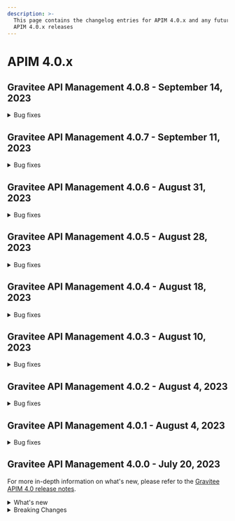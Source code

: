 ```yaml
---
description: >-
  This page contains the changelog entries for APIM 4.0.x and any future patch
  APIM 4.0.x releases
---
```


# APIM 4.0.x

## Gravitee API Management 4.0.8 - September 14, 2023

<details>

<summary>Bug fixes</summary>

**Management API**

* Path with ":\*" in path mappings is breaking down the environment [#9214](https://github.com/gravitee-io/issues/issues/9214)
* Upgrade Guava to `32.1.2-jre` [#9223](https://github.com/gravitee-io/issues/issues/9223)
* Add support for MTLS certificate-bound tokens verification in the JWT policy

</details>

## Gravitee API Management 4.0.7 - September 11, 2023

<details>

<summary>Bug fixes</summary>

**Gateway**

* Do not consider semicolon as query param separator [#9131](https://github.com/gravitee-io/issues/issues/9131)
* Gateway defaults to v3 execution mode while APIM defaults to v4 [#9217](https://github.com/gravitee-io/issues/issues/9217)
* APIs with `null` sharding tags shouldn't be deployed on Gateway with tags [#9219](https://github.com/gravitee-io/issues/issues/9219)

**Console**

* Restarting UI container leads to HTTP 301 [#9186](https://github.com/gravitee-io/issues/issues/9186)

</details>

## Gravitee API Management 4.0.6 - August 31, 2023

<details>

<summary>Bug fixes</summary>

**Gateway**

* Override Kafka topic using attribute isn't possible at the moment [#9201](https://github.com/gravitee-io/issues/issues/9201)

**Management API**

* Webhook Notifier has hardcoded 200 value for status code and will not accept other 20x codes [#9096](https://github.com/gravitee-io/issues/issues/9096)

**Console**

* Service Discovery configuration isn't taken in account [#9152](https://github.com/gravitee-io/issues/issues/9152)
* Fix permissions for new ng routes [#9164](https://github.com/gravitee-io/issues/issues/9164)

</details>

## Gravitee API Management 4.0.5 - August 28, 2023

<details>

<summary>Bug fixes</summary>

**Management API**

* Primary owner can remove himself from application with Management API [#9171](https://github.com/gravitee-io/issues/issues/9171)
* v4 API analytics sampling not mapped on get or export [#9203](https://github.com/gravitee-io/issues/issues/9203)

**Console**

* A right-click on an item link in the side navigation menu does not allow "open in a new tab" [#9146](https://github.com/gravitee-io/issues/issues/9146)
* 503 errors when tenants are specified [#9176](https://github.com/gravitee-io/issues/issues/9176)
* Redeploy banner not shown when new plan published [#9200](https://github.com/gravitee-io/issues/issues/9200)

**Other**

* ElasticSearch configuration for keystore certs and keys not mapped correctly [#9208](https://github.com/gravitee-io/issues/issues/9208)

</details>

## Gravitee API Management 4.0.4 - August 18, 2023

<details>

<summary>Bug fixes</summary>

**Management API**

* "Export as CSV" on Subscriptions only exports displayed values [#8965](https://github.com/gravitee-io/issues/issues/8965)
* Membership duplication ignores Primary Owner of source API and can create a duplicated membership in the new API [#9184](https://github.com/gravitee-io/issues/issues/9184)
* Page duplication does not update lastContributor attribute [#9185](https://github.com/gravitee-io/issues/issues/9185)

**Console**

* Console Analytics & Logs: 500 error is displayed when trying to view analytics and logs using a date range greater than 90 days [#6777](https://github.com/gravitee-io/issues/issues/6777)
* Health Check Active When Configured Globally but Not Enabled on the Endpoint [#9149](https://github.com/gravitee-io/issues/issues/9149)

**Other**

* Improve permission granulation for environment settings [#9150](https://github.com/gravitee-io/issues/issues/9150)

</details>

## Gravitee API Management 4.0.3 - August 10, 2023

<details>

<summary>Bug fixes</summary>

**Gateway**

* Snappy dependency error when calling Kafka API [#9181](https://github.com/gravitee-io/issues/issues/9181)

**Management API**

* Improve MongoDB indices [#9162](https://github.com/gravitee-io/issues/issues/9162)
* Improve v4 API import [#9163](https://github.com/gravitee-io/issues/issues/9163)
* DB upgrade fails on JDBC repositories 3.20.x to 4.x [#9182](https://github.com/gravitee-io/issues/issues/9182)

**Console**

* After creation of a plan, user should be redirected to the staging view [#9166](https://github.com/gravitee-io/issues/issues/9166)
* Subscription creation is not possible for APIs created with the Kubernetes Operator [#9175](https://github.com/gravitee-io/issues/issues/9175)

</details>

## Gravitee API Management 4.0.2 - August 4, 2023

<details>

<summary>Bug fixes</summary>

**Portal**

* Logout issue on portal [#9156](https://github.com/gravitee-io/issues/issues/9156)

**Other**

* API promotion fails if sharding tags applied on API [#9121](https://github.com/gravitee-io/issues/issues/9121)

</details>

## Gravitee API Management 4.0.1 - August 4, 2023

<details>

<summary>Bug fixes</summary>

**Gateway**

* Log exception parameter of execution failure [#9148](https://github.com/gravitee-io/issues/issues/9148)

**Management API**

* Dashboard for analytics is shown for all environments [#9058](https://github.com/gravitee-io/issues/issues/9058)
* First API export causes API desynchronization [#9059](https://github.com/gravitee-io/issues/issues/9059)
* Creating a plan on a v2 API leads to null values in the description [#9153](https://github.com/gravitee-io/issues/issues/9153)

</details>

## Gravitee API Management 4.0.0 - July 20, 2023

For more in-depth information on what's new, please refer to the [Gravitee APIM 4.0 release notes](../release-notes/apim-4.0.md).

<details>

<summary>What's new</summary>

**API Management Console**

* API List support for v4 APIs
* New API General page for for v4 APIs
* New support for configuring v4 APIs:
  * Dynamic Entrypoint configuration
  * Dynamic Endpoint configuration
  * Plan configuration
  * Subscription configuration

**API Creation Wizard**

* New API creation wizard that supports the Gravitee v4 API definition.
* v4 API Creation wizard support for the following Endpoints:
  * Kafka
  * MQTT
  * RabbitMQ (if using AMQP 0-9-1 protocol)
  * Mock
* v4 API Creation wizard support for the following Entrypoints:
  * WebSocket
  * Webhooks
  * Server-sent Events (SSE)
  * HTTP GET
  * HTTP POST
* Support for Gravitee protocol mediation in the new v4 API Creation Wizard
* New RabbitMQ endpoint

**Policy Design and Enforcement**

* New Policy Studio that supports v4 APIs
* v4 Policy Studio support for message-level policies
* v4 Policy Studio support for policy enforcement on publish and subscribe phases for pub/sub communication
* Made existing Gravitee policies enforceable for v4 APIs:
  * API key policy
  * JWT policy
  * Keyless policy
  * OAuth2 policy
  * JSON to JSON policy
  * JSON to XML policy
  * XML to JSON
  * Assign attributes policy
  * Latency policy
  * Circuit breaker policy
  * Retry policy
  * Cache policy
  * Transform headers policy
* New Cloud Events policy
* New serialization and deserialization policies
  * JSON to Avro policy
  * Avro to JSON policy

**Developer Portal**

* Configure Webhook subscription details in the Developer Portal (by the consumer/subscriber)

**Integrations**

* Datadog reporter

**Management API**

* v2 Management API that supports actions for v4 APIs

**Kubernetes Operator**

* Use the Kubernetes Operator as a Kubernetes ingress controller
* Maintain a unique custom resource definition (CRD) for your API across all Gravitee environments
* Manage application-level CRDs through the Gravitee Kubernetes Operator
* Define the ManagementContext for your CRD and control whether the API should be local or global

**MongoDB Migration Scripts**

* MongoDB migration scripts are now embedded and automatically executed when starting APIM. There is no longer a need to run JavaScript scripts manually.

</details>

<details>

<summary>Breaking Changes</summary>

**EE plugins**

* Starting with APIM 4.0, particular plugins are only available to enterprise customers. [See Gravitee APIM Enterprise Edition](../../overview/ee-vs-oss/) for additional information.

**Running APIM**

* APIM now requires a minimum of JDK 17.
* Starting with 4.0.0, there will no longer be enterprise tags (i.e. suffixed by `-ee`).
* Cluster managers are now available as plugins. Therefore, Hazelcast Cluster Manager has been removed from the default distribution.
* TLS 1.0 and TLS 1.1 protocols are disabled by default. You can still enable these protocols with the proper TCP SSL configuration of the Gateway:

{% code title="gravitee.yaml" %}
```yaml
http:
  ssl:
    tlsProtocols: TLSv1.0, TLSv1.1, TLSv1.2
```
{% endcode %}

or using environment variables:

```bash
GRAVITEE_HTTP_SSL_TLSPROTOCOLS=TLSv1.0,TLSv1.1,TLSv1.2
```

**Docker images**

To be compliant with [CIS\_Docker\_v1.5.0\_L1](https://www.tenable.com/audits/items/CIS\_Docker\_v1.5.0\_L1\_Docker\_Linux.audit:bdcea17ac365110218526796ae3095b1), the Docker images are now using a dedicated user: `graviteeio`.

This means that if you:

* Use the official images and deploy them to Kubernetes, nothing changes.
* Build your own Dockerfile based on Gravitee images, you must ensure the correct rights are set on the files and directories you add to the image.
* Deploy in `openshift`, you have to add the following configuration to your deployment:

```yaml
securityContext:
    runAsGroup: 1000
```

**Monitoring APIM**

* The name of the sync probe has been changed from `api-sync` to `sync-process` to make it explicit when all sync processes have been completed.
* The content of the sync handler has changed slightly to align with new concepts:
  * `initialDone`: `true` if the first initial synchronization is done
  * `counter`: The number of iterations
  * `nextSyncTime`: Time of the next synchronization
  * `lastOnError`: The latest synchronization with an error
  * `lastErrorMessage`: If `lastOnError` is `true`, the content of the error message
  * `totalOnErrors`: The number of iterations with an error
* v4 APIs currently only support the ElasticSearch reporter. If any other reporter is configured at the Gateway level, each v4 API call will produce an error log.
  * When using a different reporter, it remains possible to disable analytics on a per-API basis to avoid generating error logs for v4 APIs.

**Managing APIs**

*   The endpoint configuration is now split into:

    * A shared configuration that can be used at the group level
    * A configuration dedicated to the endpoint that can override the shared configuration.

    Existing v4 APIs need to be updated and reconfigured accordingly.
* An unused and outdated feature regarding file synchronization known as `localregistry` has been removed.
* Subscriptions with `type: SUBSCRIPTION` have been renamed to `type: PUSH`. Plans have a new field called `mode` that is `STANDARD` by default but needs to be `PUSH` for all Push plans.
  * A [mongo script](https://github.com/gravitee-io/gravitee-api-management/tree/master/gravitee-apim-repository/gravitee-apim-repository-mongodb/src/main/resources/scripts/4.0.0) is available to migrate the data in MongoDB.
* Jupiter mode has been replaced with the v4 emulation engine:
  * `jupiterModeEnabled` configuration has been removed and can no longer be disabled.
  * By default, any v2 API created or imported will emulate V4 Engine.
  * All new requests will use the new `HttpProtocolVerticle` introduced with the V4 engine. The old `ReactorVerticle` has been removed.
  * The default timeout is set to 30s for any request.
*   Security policies such as Keyless, ApiKey, JWT, and Oauth2 have been updated to return a simple Unauthorized message in case of an error. No additional details are provided to protect against a potential attacker. **This impacts both v2 and v4 APIs.** Error keys remain available for error templating. Here is a list of error keys by policy:

    **ApiKey**

    * API\_KEY\_MISSING
    * API\_KEY\_INVALID
    * JWT
      * JWT\_MISSING\_TOKEN
      * JWT\_INVALID\_TOKEN

    **Oauth2**

    * OAUTH2\_MISSING\_SERVER
    * OAUTH2\_MISSING\_HEADER
    * OAUTH2\_MISSING\_ACCESS\_TOKEN
    * OAUTH2\_INVALID\_ACCESS\_TOKEN
    * OAUTH2\_INVALID\_SERVER\_RESPONSE
    * OAUTH2\_INSUFFICIENT\_SCOPE
    * OAUTH2\_SERVER\_UNAVAILABLE
*   Plan selection has been changed to reflect the actual security applied on the API:

    **Keyless**

    * Will ignore any type of security (API key, Bearer token, etc.).
    * **If another plan has detected a security token, valid or invalid, all flows assigned to the Keyless plan will be ignored.**

    **API Key**

    * Retrieve the API key from the request header or query parameters (default header: `X-Gravitee-Api-Key` and default query parameter: `api-key`).
    * While it was previously ignored, **an empty API key is now considered invalid**.

    **JWT**

    * Retrieve JWT from `Authorization` header or query parameters.
    * Ignore empty `Authorization` header or any type other than Bearer.
    * While it was previously ignored, **an empty Bearer token is now considered invalid**.

    **OAuth2**

    * Retrieve OAuth2 from `Authorization` header or query parameters.
    * Ignore empty `Authorization` header or any type other than Bearer.
    * While it was previously ignored, **an empty Bearer token is now considered invalid**.
* Plugins are now overridden when duplicates (id/type) are found. The plugin zip file with the most recent modified time is kept and others are ignored. Notably, this allows `additionalPlugins` for Helm chart-based deployment to operate efficiently without the need to remove bundled plugins.
* The v4 API definition now expects a `FlowExecution` object instead of a `FlowMode` enumeration.
* The Gravitee Expression Language (EL) syntax to access custom API properties has changed from `{#properties}` to `{#api.properties}`.
* The `Endpoint` schema is now split into two schemas and the `Endpoint` object contains two string fields to manage both the configuration specific to the endpoint and the configuration that may be overridden from the `EndpointGroup`.
* Endpoint name and endpoint group name must be unique.
*   Analytics have been introduced and the old logging configuration has been moved. **For v4 APIs only**, a new `Analytics` object is available on the API allowing you to configure all aspects of analytics:

    ```json
    "analytics": {
      "enabled" : true|false,
      "logging": { ... },
      "messageSampling" : { ... }
    }
    ```
* The Webhook subscription configuration structure has changed.
* `ApiType` enumeration has been renamed: `SYNC` becomes `PROXY` and `ASYNC` becomes `MESSAGE`). v4 APIs and PUBLISH\_API events related to V4 APIs with old values may prevent the service to start properly. **The following script migrates data for MongoDB:**

```
print('Rename ApiType from SYNC & ASYNC to PROXY & MESSAGE');
// Override this variable if you use prefix
const prefix = "";

let apisCollection = db.getCollection(`${prefix}apis`);
apisCollection.find({"definitionVersion": "V4"}).forEach((api) => {
	if (api.type == "SYNC") {
		api.definition = api.definition.replace('"type" : "sync"', '"type" : "proxy"');
		api.type = "PROXY";
        	apisCollection.replaceOne({ _id: api._id }, api);
	}
	if (api.type == "ASYNC") {
		api.definition = api.definition.replace('"type" : "async"', '"type" : "message"');
		api.type = "MESSAGE";
	        apisCollection.replaceOne({ _id: api._id }, api);
	}
});


let eventsCollection = db.getCollection(`${prefix}events`);
eventsCollection.find({"type": "PUBLISH_API"}).forEach((event) => {

       event.payload = event.payload.replace('\\"type\\" : \\"sync\\"', '\\"type\\" : \\"proxy\\"');
       event.payload = event.payload.replace('\\"type\\" : \\"async\\"', '\\"type\\" : \\"message\\"');
	event.payload = event.payload.replace('"type" : "sync"', '"type" : "proxy"');
	event.payload = event.payload.replace('"type" : "async"', '"type" : "message"');
		
       eventsCollection.replaceOne({ _id: event._id }, event);
});
```

**Login Endpoint**

In previous versions, sending a POST request to `/user/login` without an `Authorization` header returned HTTP Response 200.

Starting with 4.0.0, if a POST request to `/user/login` does not have an `Authorization` header, it will receive an HTTP response 401 - Unauthorized.

</details>
